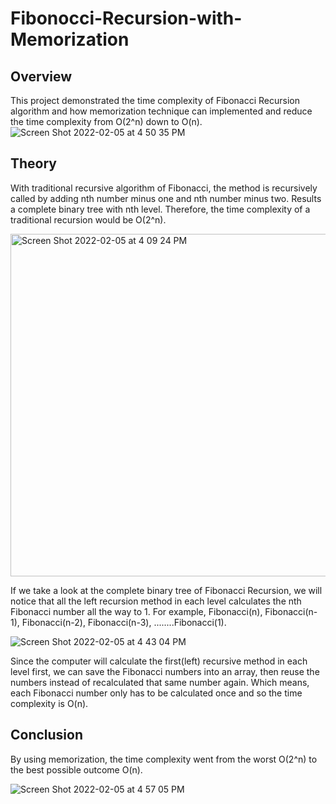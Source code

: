 # Fibonocci-Recursion-with-Memorization

## Overview
This project demonstrated the time complexity of Fibonacci Recursion algorithm and how memorization technique can implemented and reduce the time complexity from O(2^n) down to O(n).
![Screen Shot 2022-02-05 at 4 50 35 PM](https://user-images.githubusercontent.com/84875731/152663996-5de0f160-b7e9-46ce-9a5a-b5cc729d35d2.png)


## Theory
With traditional recursive algorithm of Fibonacci, the method is recursively called by adding nth number minus one and nth number minus two. Results a complete binary tree with nth level. Therefore, the time complexity of a traditional recursion would be O(2^n).

<img width="548" alt="Screen Shot 2022-02-05 at 4 09 24 PM" src="https://user-images.githubusercontent.com/84875731/152663202-32fe54dd-df33-4c85-aa32-cc2272bdf6bd.png">
    
If we take a look at the complete binary tree of Fibonacci Recursion, we will notice that all the left recursion method in each level calculates the nth Fibonacci number all the way to 1. For example, Fibonacci(n), Fibonacci(n-1), Fibonacci(n-2), Fibonacci(n-3), ........Fibonacci(1).

![Screen Shot 2022-02-05 at 4 43 04 PM](https://user-images.githubusercontent.com/84875731/152663837-dd9e8197-d752-464e-a7cf-45a39efe85b7.png)

Since the computer will calculate the first(left) recursive method in each level first, we can save the Fibonacci numbers into an array, then reuse the numbers instead of recalculated that same number again. Which means, each Fibonacci number only has to be calculated once and so the time complexity is O(n).


## Conclusion
By using memorization, the time complexity went from the worst O(2^n) to the best possible outcome O(n). 

![Screen Shot 2022-02-05 at 4 57 05 PM](https://user-images.githubusercontent.com/84875731/152664103-908e29e2-132e-4b10-baa4-57955f772770.png)

